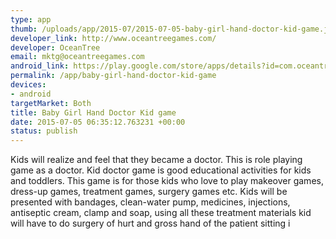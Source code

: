 ```yaml
--- 
type: app
thumb: /uploads/app/2015-07/2015-07-05-baby-girl-hand-doctor-kid-game.jpg
developer_link: http://www.oceantreegames.com/
developer: OceanTree
email: mktg@oceantreegames.com
android_link: https://play.google.com/store/apps/details?id=com.oceantree.kiddoctor.babygirls
permalink: /app/baby-girl-hand-doctor-kid-game
devices: 
- android
targetMarket: Both
title: Baby Girl Hand Doctor Kid game
date: 2015-07-05 06:35:12.763231 +00:00
status: publish
---
```


Kids will realize and feel that they became a doctor. This is role playing game as a doctor. Kid doctor game is good educational activities for kids and toddlers.
This game is for those kids who love to play makeover games, dress-up games, treatment games, surgery games etc.
Kids will be presented with bandages, clean-water pump, medicines, injections, antiseptic cream, clamp and soap, using all these treatment materials kid will have to do surgery of hurt and gross hand of the patient sitting i
